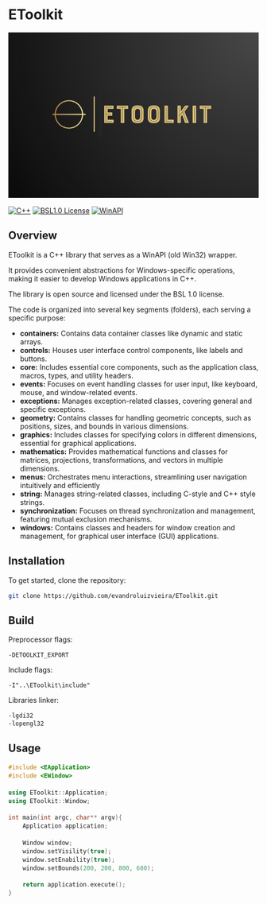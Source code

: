 # EToolkit

![Logo](https://github.com/evandroluizvieira/EToolkit/blob/master/resource/Brand.png)

[![C++](https://img.shields.io/badge/C++-004488)](https://cplusplus.com/)
[![BSL1.0 License](https://img.shields.io/badge/License-BSL-green.svg)](https://choosealicense.com/licenses/bsl-1.0/)
[![WinAPI](https://img.shields.io/badge/WinAPI-0078d4)](https://learn.microsoft.com/en-us/windows/win32/apiindex/api-index-portal/)

## Overview
EToolkit is a C++ library that serves as a WinAPI (old Win32) wrapper.

It provides convenient abstractions for Windows-specific operations, making it easier to develop Windows applications in C++.

The library is open source and licensed under the BSL 1.0 license.

The code is organized into several key segments (folders), each serving a specific purpose:
- **containers:** Contains data container classes like dynamic and static arrays.
- **controls:** Houses user interface control components, like labels and buttons.
- **core:** Includes essential core components, such as the application class, macros, types, and utility headers.
- **events:** Focuses on event handling classes for user input, like keyboard, mouse, and window-related events.
- **exceptions:** Manages exception-related classes, covering general and specific exceptions.
- **geometry:** Contains classes for handling geometric concepts, such as positions, sizes, and bounds in various dimensions.
- **graphics:** Includes classes for specifying colors in different dimensions, essential for graphical applications.
- **mathematics:** Provides mathematical functions and classes for matrices, projections, transformations, and vectors in multiple dimensions.
- **menus:** Orchestrates menu interactions, streamlining user navigation intuitively and efficiently
- **string:** Manages string-related classes, including C-style and C++ style strings.
- **synchronization:** Focuses on thread synchronization and management, featuring mutual exclusion mechanisms.
- **windows:** Contains classes and headers for window creation and management, for graphical user interface (GUI) applications.

## Installation
To get started, clone the repository:
```bash
git clone https://github.com/evandroluizvieira/EToolkit.git
```

## Build
Preprocessor flags:
```
-DETOOLKIT_EXPORT
```

Include flags:
```
-I"..\EToolkit\include"
```

Libraries linker:
```
-lgdi32
-lopengl32
```

## Usage
```c++
#include <EApplication>
#include <EWindow>

using EToolkit::Application;
using EToolkit::Window;

int main(int argc, char** argv){
	Application application;

	Window window;
	window.setVisility(true);
	window.setEnability(true);
	window.setBounds(200, 200, 800, 600);

	return application.execute();
}
```
